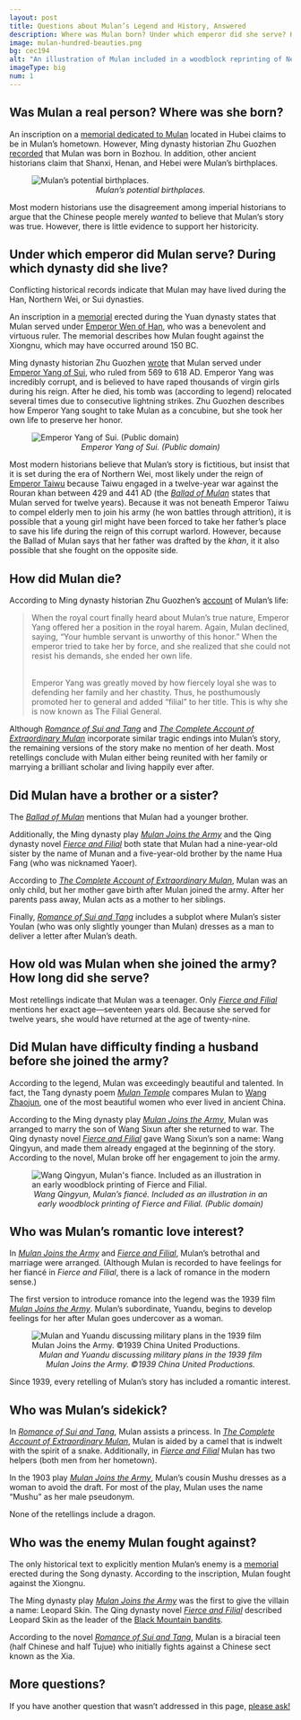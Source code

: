 ```yaml
---
layout: post
title: Questions about Mulan’s Legend and History, Answered
description: Where was Mulan born? Under which emperor did she serve? How did she die? Did she have a brother or a sister? How old was she when she joined the army?
image: mulan-hundred-beauties.png
bg: cec194
alt: "An illustration of Mulan included in a woodblock reprinting of New Poems and Pictures of One Hundred Beauties (c. 1800). The text provides a brief summary of the play <a href='/pages/ming/mulan-joins-the-army-xu-wei'>Mulan Joins the Army</a> and the <a href='/pages/northern-wei/ballad-of-mulan'>Ballad of Mulan</a>."
imageType: big 
num: 1
---
```


<h2>Was Mulan a real person? Where was she born?</h2>

An inscription on a [memorial dedicated to Mulan](/pages/yuan/memorial-filial-general) located in Hubei claims to be in Mulan’s hometown. However, Ming dynasty historian Zhu Guozhen [recorded](/pages/ming/women-generals) that Mulan was born in Bozhou. In addition, other ancient historians claim that Shanxi, Henan, and Hebei were Mulan’s birthplaces.

<figure  class="float right nomove">
<img src="/assets/images/articles/faq/mulan-birthplaces.png" alt="Mulan’s potential birthplaces." />
<figcaption style="text-align: center;"><i>Mulan’s potential birthplaces.</i></figcaption>
</figure>

Most modern historians use the disagreement among imperial historians to argue that the Chinese people merely *wanted* to believe that Mulan’s story was true. However, there is little evidence to support her historicity.

<h2>Under which emperor did Mulan serve? During which dynasty did she live?</h2>

Conflicting historical records indicate that Mulan may have lived during the Han, Northern Wei, or Sui dynasties.

An inscription in a [memorial](/pages/yuan/memorial-filial-general) erected during the Yuan dynasty states that Mulan served under [Emperor Wen of Han](https://en.wikipedia.org/wiki/Emperor_Wen_of_Han), who was a benevolent and virtuous ruler. The memorial describes how Mulan fought against the Xiongnu, which may have occurred around 150 BC.

Ming dynasty historian Zhu Guozhen [wrote](/pages/ming/women-generals) that Mulan served under [Emperor Yang of Sui](https://en.wikipedia.org/wiki/Emperor_Yang_of_Sui), who ruled from 569 to 618 AD. Emperor Yang was incredibly corrupt, and is believed to have raped thousands of virgin girls during his reign. After he died, his tomb was (according to legend) relocated several times due to consecutive lightning strikes. Zhu Guozhen describes how Emperor Yang sought to take Mulan as a concubine, but she took her own life to preserve her honor.

<figure  class="float left">
<img src="/assets/images/articles/faq/emperor-yang-of-sui.jpg" alt="Emperor Yang of Sui. (Public domain)" />
<figcaption style="text-align: center;"><i>Emperor Yang of Sui. (Public domain)</i></figcaption>
</figure>

Most modern historians believe that Mulan’s story is fictitious, but insist that it is set during the era of Northern Wei, most likely under the reign of [Emperor Taiwu](https://en.wikipedia.org/wiki/Emperor_Taiwu_of_Northern_Wei) because Taiwu engaged in a twelve-year war against the Rouran khan between 429 and 441 AD (the *[Ballad of Mulan](/pages/northern-wei/ballad-of-mulan)* states that Mulan served for twelve years). Because it was not beneath Emperor Taiwu to compel elderly men to join his army (he won battles through attrition), it is possible that a young girl might have been forced to take her father’s place to save his life during the reign of this corrupt warlord. However, because the Ballad of Mulan says that her father was drafted by the *khan*, it it also possible that she fought on the opposite side. 

<h2>How did Mulan die?</h2>

According to Ming dynasty historian Zhu Guozhen’s [account](/pages/ming/women-generals) of Mulan’s life:

<blockquote>
When the royal court finally heard about Mulan’s true nature, Emperor Yang offered her a position in the royal harem. Again, Mulan declined, saying, “Your humble servant is unworthy of this honor.” When the emperor tried to take her by force, and she realized that she could not resist his demands, she ended her own life.<br /><br />

Emperor Yang was greatly moved by how fiercely loyal she was to defending her family and her chastity. Thus, he posthumously promoted her to general and added “filial” to her title. This is why she is now known as The Filial General.
</blockquote>

Although *[Romance of Sui and Tang](/pages/qing/romance-of-sui-and-tang)* and *[The Complete Account of Extraordinary Mulan](/pages/qing/complete-account-of-extraordinary-mulan)* incorporate similar tragic endings into Mulan’s story, the remaining versions of the story make no mention of her death. Most retellings conclude with Mulan either being reunited with her family or marrying a brilliant scholar and living happily ever after.


<h2>Did Mulan have a brother or a sister?</h2>

The *[Ballad of Mulan](/pages/northern-wei/ballad-of-mulan)* mentions that Mulan had a younger brother.

Additionally, the Ming dynasty play *[Mulan Joins the Army](/pages/ming/mulan-joins-the-army-xu-wei)* and the Qing dynasty novel *[Fierce and Filial](/pages/qing/fierce-and-filial)* both state that Mulan had a nine-year-old sister by the name of Munan and a five-year-old brother by the name Hua Fang (who was nicknamed Yaoer).

According to *[The Complete Account of Extraordinary Mulan](/pages/qing/complete-account-of-extraordinary-mulan)*, Mulan was an only child, but her mother gave birth after Mulan joined the army. After her parents pass away, Mulan acts as a mother to her siblings.

Finally, *[Romance of Sui and Tang](/pages/qing/romance-of-sui-and-tang)* includes a subplot where Mulan’s sister Youlan (who was only slightly younger than Mulan) dresses as a man to deliver a letter after Mulan’s death.

<h2>How old was Mulan when she joined the army? How long did she serve?</h2>

Most retellings indicate that Mulan was a teenager. Only *[Fierce and Filial](/pages/qing/fierce-and-filial)* mentions her exact age—seventeen years old. Because she served for twelve years, she would have returned at the age of twenty-nine.

<h2>Did Mulan have difficulty finding a husband before she joined the army?</h2>

According to the legend, Mulan was exceedingly beautiful and talented. In fact, the Tang dynasty poem *[Mulan Temple](/pages/tang/mulan-temple-du-mu)* compares Mulan to [Wang Zhaojun](https://www.theepochtimes.com/wang-zhaojun-beauty-of-peace_1069045.html), one of the most beautiful women who ever lived in ancient China.

According to the Ming dynasty play *[Mulan Joins the Army](/pages/ming/mulan-joins-the-army-xu-wei)*, Mulan was arranged to marry the son of Wang Sixun after she returned to war. The Qing dynasty novel *[Fierce and Filial](/pages/qing/fierce-and-filial)* gave Wang Sixun’s son a name: Wang Qingyun, and made them already engaged at the beginning of the story. According to the novel, Mulan broke off her engagement to join the army.

<figure class="float right">
<img src="/assets/images/articles/fiercely-filial/wang-qingyun-hua-mulans-fiance.png" alt="Wang Qingyun, Mulan's fiance. Included as an illustration in an early woodblock printing of Fierce and Filial." />
<figcaption style="text-align: center;"><i>Wang Qingyun, Mulan’s fianc&eacute;. Included as an illustration in an early woodblock printing of Fierce and Filial. (Public domain)</i></figcaption>
</figure>

<h2>Who was Mulan’s romantic love interest?</h2>

In *[Mulan Joins the Army](/pages/ming/mulan-joins-the-army-xu-wei)* and *[Fierce and Filial](/pages/qing/fierce-and-filial)*, Mulan’s betrothal and marriage were arranged. (Although Mulan is recorded to have feelings for her fiancé in *Fierce and Filial*, there is a lack of romance in the modern sense.)

The first version to introduce romance into the legend was the 1939 film *[Mulan Joins the Army](/pages/post-imperial/mulan-joins-the-army-1939-film)*. Mulan’s subordinate, Yuandu, begins to develop feelings for her after Mulan goes undercover as a woman.

<figure class="float left">
<img src="/assets/images/articles/mulan-joins-the-army-1939/960/mulan-yuandu-discuss-military-plans.jpg" alt="Mulan and Yuandu discussing military plans in the 1939 film Mulan Joins the Army. ©1939 China United Productions." />
<figcaption style="text-align: center;"><i>Mulan and Yuandu discussing military plans in the 1939 film Mulan Joins the Army. ©1939 China United Productions.</i></figcaption>
</figure>

Since 1939, every retelling of Mulan’s story has included a romantic interest.


<h2>Who was Mulan’s sidekick?</h2>

In *[Romance of Sui and Tang](/pages/qing/romance-of-sui-and-tang)*, Mulan assists a princess. In *[The Complete Account of Extraordinary Mulan](/pages/qing/complete-account-of-extraordinary-mulan)*, Mulan is aided by a camel that is indwelt with the spirit of a snake. Additionally, in *[Fierce and Filial](/pages/qing/fierce-and-filial)* Mulan has two helpers (both men from her hometown).

In the 1903 play *[Mulan Joins the Army](/pages/qing/mulan-joins-the-army-1903)*, Mulan’s cousin Mushu dresses as a woman to avoid the draft. For most of the play, Mulan uses the name “Mushu” as her male pseudonym.

None of the retellings include a dragon.


<h2>Who was the enemy Mulan fought against?</h2>

The only historical text to explicitly mention Mulan’s enemy is a [memorial](/pages/yuan/memorial-filial-general) erected during the Song dynasty. According to the inscription, Mulan fought against the Xiongnu.

The Ming dynasty play *[Mulan Joins the Army](/pages/ming/mulan-joins-the-army-xu-wei)* was the first to give the villain a name: Leopard Skin. The Qing dynasty novel *[Fierce and Filial](/pages/qing/fierce-and-filial)* described Leopard Skin as the leader of the [Black Mountain bandits](https://en.wikipedia.org/wiki/Heishan_bandits).

According to the novel *[Romance of Sui and Tang](/pages/qing/romance-of-sui-and-tang)*, Mulan is a biracial teen (half Chinese and half Tujue) who initially fights against a Chinese sect known as the Xia.

<h2>More questions?</h2>

If you have another question that wasn’t addressed in this page, [please ask!](/pages/overview/ask-question)

<script type="text/javascript" src="/assets/js/float.js"></script>
